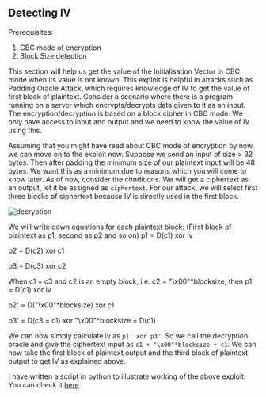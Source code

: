 ## Detecting IV

Prerequisites:
1. CBC mode of encryption
2. Block Size detection

This section will help us get the value of the Initialisation Vector in CBC mode when its value is not known. This exploit is helpful in attacks such as Padding Oracle Attack, which requires knowledge of IV to get the value of first block of plaintext. Consider a scenario where there is a program running on a server which encrypts/decrypts data given to it as an input. The encryption/decryption is based on a block cipher in CBC mode. We only have access to input and output and we need to know the value of IV using this. 

Assuming that you might have read about CBC mode of encryption by now, we can move on to the exploit now. Suppose we send an input of size > 32 bytes. Then after padding the minimum size of our plaintext input will be 48 bytes. We want this as a minimum due to reasons which you will come to know later. As of now, consider the conditions. We will get a ciphertext as an output, let it be assigned as `ciphertext`. For our attack, we will select first three blocks of ciphertext because IV is directly used in the first block.

![decryption](https://upload.wikimedia.org/wikipedia/commons/2/2a/CBC_decryption.svg)

We will write down equations for each plaintext block: (First block of plaintext as p1, second as p2 and so on)
p1 = D(c1) xor iv

p2 = D(c2) xor c1

p3 = D(c3) xor c2

When c1 = c3 and c2 is an empty block, i.e. c2 = "\x00"*blocksize, then 
p1' = D(c1) xor iv

p2' = D("\x00"*blocksize) xor c1

p3' = D(c3 = c1) xor "\x00"*blocksize = D(c1)

We can now simply calculate iv as `p1' xor p3'`. So we call the decryption oracle and give the ciphertext input as `c1 + "\x00"*blocksize + c1`. We can now take the first block of plaintext output and the third block of plaintext output to get IV as explained above. 

I have written a script in python to illustrate working of the above exploit. You can check it [here](example.py).





